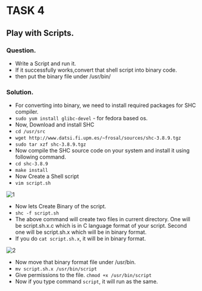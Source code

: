 # TASK 4
## Play with Scripts.
### Question.
- Write a Script and run it.
- If it successfully works,convert that shell script into binary code.
- then put the binary file under /usr/bin/
### Solution.
- For converting into binary, we need to install required packages for SHC compiler.
- `sudo yum install glibc-devel` - for fedora based os.
- Now, Download and install SHC
- `cd /usr/src`
- `wget http://www.datsi.fi.upm.es/~frosal/sources/shc-3.8.9.tgz`
- `sudo tar xzf shc-3.8.9.tgz`
- Now compile the SHC source code on your system and install it using following command.
- `cd shc-3.8.9`
- `make install`
- Now Create a Shell script
- `vim script.sh`

![1](https://user-images.githubusercontent.com/63852645/87862129-64053280-c96a-11ea-87bb-84dda516ed22.PNG)

- Now lets Create Binary of the script.
- `shc -f script.sh`
- The above command will create two files in current directory. One will be script.sh.x.c which is in C language format of your script. Second one will be script.sh.x which will be in binary format.
- If you do  `cat script.sh.x`, it will be in binary format.

![2](https://user-images.githubusercontent.com/63852645/87862130-65cef600-c96a-11ea-9e15-c38bc3ae7646.PNG)

- Now move that binary format file under /usr/bin.
- `mv script.sh.x /usr/bin/script`
- Give permissions to the file. `chmod +x /usr/bin/script`
- Now if you type command `script`, it will run as the same.

